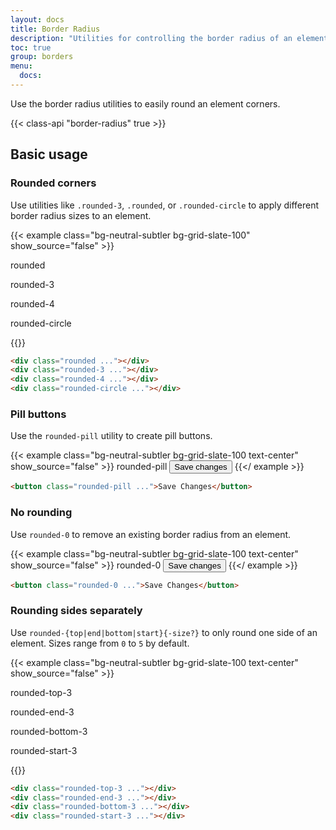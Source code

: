 ```yaml
---
layout: docs
title: Border Radius
description: "Utilities for controlling the border radius of an element."
toc: true
group: borders
menu:
  docs:    
---
```


Use the border radius utilities to easily round an element corners.

{{< class-api "border-radius" true >}}

## Basic usage

### Rounded corners

Use utilities like `.rounded-3`, `.rounded`, or `.rounded-circle` to apply different border radius sizes to an element.

{{< example class="bg-neutral-subtler bg-grid-slate-100" show_source="false" >}}
<div class="text-center d-flex align-items-center justify-content-around">
  <div class="d-flex flex-column align-items-center">
    <p class="fw-semibold text-muted fs-sm mb-2">rounded</p>
    <div class="rounded d-inline-block text-bg-purple bd-w-16 bd-h-16"></div>
  </div>
  <div class="d-flex flex-column align-items-center">
    <p class="fw-semibold text-muted fs-sm mb-2">rounded-3</p>
    <div class="rounded-3 d-inline-block text-bg-purple bd-w-16 bd-h-16"></div>
  </div>
  <div class="d-flex flex-column align-items-center">
    <p class="fw-semibold text-muted fs-sm mb-2">rounded-4</p>
    <div class="rounded-4 d-inline-block text-bg-purple bd-w-16 bd-h-16"></div>
  </div>

  <div class="d-flex flex-column align-items-center">
    <p class="fw-semibold text-muted fs-sm mb-2">rounded-circle</p>
    <div class="rounded-circle d-inline-block text-bg-purple bd-w-16 bd-h-16"></div>
  </div>
</div>
{{</ example >}}

```html
<div class="rounded ..."></div>
<div class="rounded-3 ..."></div>
<div class="rounded-4 ..."></div>
<div class="rounded-circle ..."></div>
```

### Pill buttons

Use the `rounded-pill` utility to create pill buttons.

{{< example class="bg-neutral-subtler bg-grid-slate-100 text-center" show_source="false" >}}
  <span class="fw-semibold text-muted fs-sm d-block mb-3">rounded-pill</span>
  <button class="btn btn-lg btn-primary fs-sm rounded-pill fw-semibold">Save changes</button>
{{</ example >}}

```html
<button class="rounded-pill ...">Save Changes</button>
```

### No rounding

Use `rounded-0` to remove an existing border radius from an element.

{{< example class="bg-neutral-subtler bg-grid-slate-100 text-center" show_source="false" >}}
<span class="fw-semibold text-muted fs-sm d-block mb-3">rounded-0</span>
<button class="btn btn-lg btn-primary fs-sm rounded-0 fw-semibold">Save changes</button>
{{</ example >}}

```html
<button class="rounded-0 ...">Save Changes</button>
```

### Rounding sides separately

Use `rounded-{top|end|bottom|start}{-size?}` to only round one side of an element. Sizes range from `0` to `5` by default.

{{< example class="bg-neutral-subtler bg-grid-slate-100 text-center" show_source="false" >}}
<div class="text-center d-flex justify-content-around">
  <div class="d-flex flex-column align-items-center">
    <p class="fw-semibold text-muted fs-sm mb-2">rounded-top-3</p>
    <div class="rounded-top-3 d-inline-block text-bg-purple bd-w-16 bd-h-16"></div>
  </div>
  <div class="d-flex flex-column align-items-center">
    <p class="fw-semibold text-muted fs-sm mb-2">rounded-end-3</p>
    <div class="rounded-end-3 d-inline-block text-bg-purple bd-w-16 bd-h-16"></div>
  </div>
  <div class="d-flex flex-column align-items-center">
    <p class="fw-semibold text-muted fs-sm mb-2">rounded-bottom-3</p>
    <div class="rounded-bottom-3 d-inline-block text-bg-purple bd-w-16 bd-h-16"></div>
  </div>

  <div class="d-flex flex-column align-items-center">
    <p class="fw-semibold text-muted fs-sm mb-2">rounded-start-3</p>
    <div class="rounded-start-3 d-inline-block text-bg-purple bd-w-16 bd-h-16"></div>
  </div>
</div>
{{</ example >}}

```html
<div class="rounded-top-3 ..."></div>
<div class="rounded-end-3 ..."></div>
<div class="rounded-bottom-3 ..."></div>
<div class="rounded-start-3 ..."></div>
```